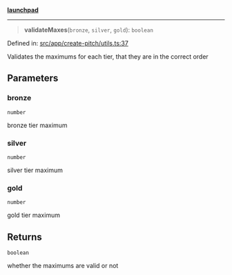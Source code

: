 [**launchpad**](index.md)

***

> **validateMaxes**(`bronze`, `silver`, `gold`): `boolean`

Defined in: [src/app/create-pitch/utils.ts:37](https://github.com/victorbratov/launchpad/blob/76a3946e066bd4867b4d8959b0de6dc2965f2137/src/app/create-pitch/utils.ts#L37)

Validates the maximums for each tier, that they are in the correct order

## Parameters

### bronze

`number`

bronze tier maximum

### silver

`number`

silver tier maximum

### gold

`number`

gold tier maximum

## Returns

`boolean`

whether the maximums are valid or not
